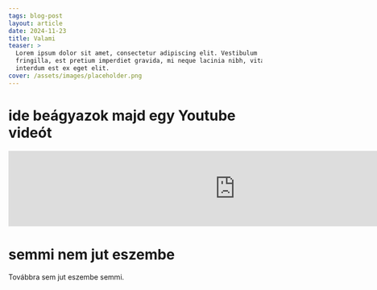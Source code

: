 ```yaml
---
tags: blog-post
layout: article
date: 2024-11-23
title: Valami
teaser: >
  Lorem ipsum dolor sit amet, consectetur adipiscing elit. Vestibulum
  fringilla, est pretium imperdiet gravida, mi neque lacinia nibh, vitae
  interdum est ex eget elit.
cover: /assets/images/placeholder.png
---
```


# ide beágyazok majd egy Youtube videót
<iframe width="900" src="https://www.youtube.com/embed/mK9ccud-yls?si=mdOn2a4qiHm2sJgN" title="YouTube video player" frameborder="0" allow="accelerometer; autoplay; clipboard-write; encrypted-media; gyroscope; picture-in-picture; web-share" referrerpolicy="strict-origin-when-cross-origin" allowfullscreen></iframe>

# semmi nem jut eszembe

Továbbra sem jut eszembe semmi.